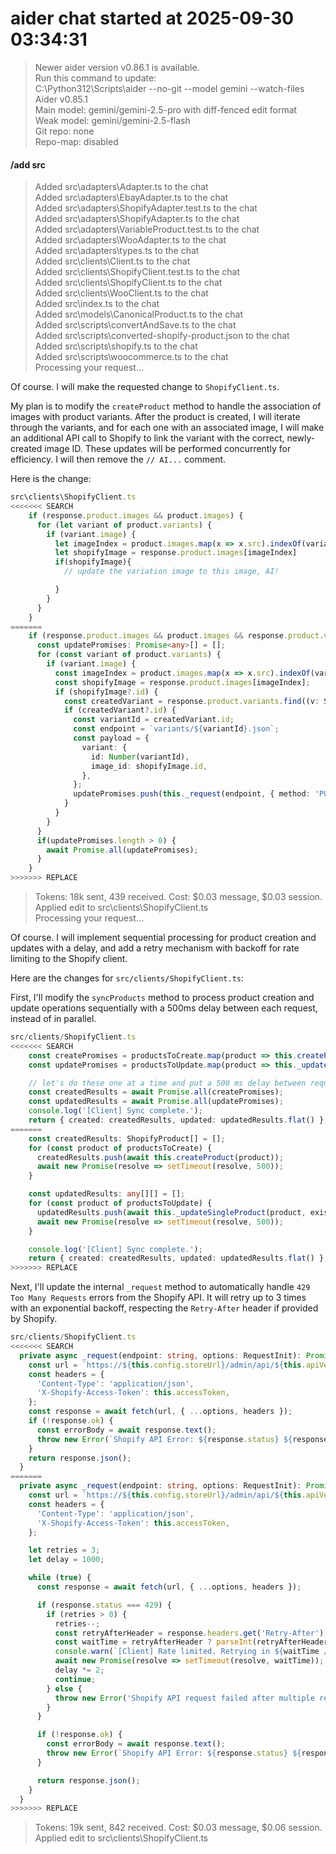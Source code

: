 
# aider chat started at 2025-09-30 03:34:31

> Newer aider version v0.86.1 is available.  
> Run this command to update:  
> C:\Python312\Scripts\aider --no-git --model gemini --watch-files  
> Aider v0.85.1  
> Main model: gemini/gemini-2.5-pro with diff-fenced edit format  
> Weak model: gemini/gemini-2.5-flash  
> Git repo: none  
> Repo-map: disabled  

#### /add src  
> Added src\adapters\Adapter.ts to the chat  
> Added src\adapters\EbayAdapter.ts to the chat  
> Added src\adapters\ShopifyAdapter.test.ts to the chat  
> Added src\adapters\ShopifyAdapter.ts to the chat  
> Added src\adapters\VariableProduct.test.ts to the chat  
> Added src\adapters\WooAdapter.ts to the chat  
> Added src\adapters\types.ts to the chat  
> Added src\clients\Client.ts to the chat  
> Added src\clients\ShopifyClient.test.ts to the chat  
> Added src\clients\ShopifyClient.ts to the chat  
> Added src\clients\WooClient.ts to the chat  
> Added src\index.ts to the chat  
> Added src\models\CanonicalProduct.ts to the chat  
> Added src\scripts\convertAndSave.ts to the chat  
> Added src\scripts\converted-shopify-product.json to the chat  
> Added src\scripts\shopify.ts to the chat  
> Added src\scripts\woocommerce.ts to the chat  
> Processing your request...  

Of course. I will make the requested change to `ShopifyClient.ts`.

My plan is to modify the `createProduct` method to handle the association of images with product variants. After the product is created, I will iterate through the variants, and for each one with an associated image, I will make an additional API call to Shopify to link the variant with the correct, newly-created image ID. These updates will be performed concurrently for efficiency. I will then remove the `// AI...` comment.

Here is the change:

```typescript
src\clients\ShopifyClient.ts
<<<<<<< SEARCH
    if (response.product.images && product.images) {
      for (let variant of product.variants) {
        if (variant.image) {
          let imageIndex = product.images.map(x => x.src).indexOf(variant.image.src)
          let shopifyImage = response.product.images[imageIndex]
          if(shopifyImage){
            // update the variation image to this image, AI!

          }
        }
      }
    }
=======
    if (response.product.images && product.images && response.product.variants) {
      const updatePromises: Promise<any>[] = [];
      for (const variant of product.variants) {
        if (variant.image) {
          const imageIndex = product.images.map(x => x.src).indexOf(variant.image.src);
          const shopifyImage = response.product.images[imageIndex];
          if (shopifyImage?.id) {
            const createdVariant = response.product.variants.find((v: ShopifyVariant) => v.sku === variant.sku);
            if (createdVariant?.id) {
              const variantId = createdVariant.id;
              const endpoint = `variants/${variantId}.json`;
              const payload = {
                variant: {
                  id: Number(variantId),
                  image_id: shopifyImage.id,
                },
              };
              updatePromises.push(this._request(endpoint, { method: 'PUT', body: JSON.stringify(payload) }));
            }
          }
        }
      }
      if(updatePromises.length > 0) {
        await Promise.all(updatePromises);
      }
    }
>>>>>>> REPLACE
```

> Tokens: 18k sent, 439 received. Cost: $0.03 message, $0.03 session.  
> Applied edit to src\clients\ShopifyClient.ts  
> Processing your request...  

Of course. I will implement sequential processing for product creation and updates with a delay, and add a retry mechanism with backoff for rate limiting to the Shopify client.

Here are the changes for `src/clients/ShopifyClient.ts`:

First, I'll modify the `syncProducts` method to process product creation and update operations sequentially with a 500ms delay between each request, instead of in parallel.

```typescript
src/clients/ShopifyClient.ts
<<<<<<< SEARCH
    const createPromises = productsToCreate.map(product => this.createProduct(product));
    const updatePromises = productsToUpdate.map(product => this._updateSingleProduct(product, existingVariantsMap));

    // let's do these one at a time and put a 500 ms delay between requests. let's also backoff and retry if we get a 429, AI!
    const createdResults = await Promise.all(createPromises);
    const updatedResults = await Promise.all(updatePromises);
    console.log('[Client] Sync complete.');
    return { created: createdResults, updated: updatedResults.flat() };
=======
    const createdResults: ShopifyProduct[] = [];
    for (const product of productsToCreate) {
      createdResults.push(await this.createProduct(product));
      await new Promise(resolve => setTimeout(resolve, 500));
    }

    const updatedResults: any[][] = [];
    for (const product of productsToUpdate) {
      updatedResults.push(await this._updateSingleProduct(product, existingVariantsMap));
      await new Promise(resolve => setTimeout(resolve, 500));
    }

    console.log('[Client] Sync complete.');
    return { created: createdResults, updated: updatedResults.flat() };
>>>>>>> REPLACE
```

Next, I'll update the internal `_request` method to automatically handle `429 Too Many Requests` errors from the Shopify API. It will retry up to 3 times with an exponential backoff, respecting the `Retry-After` header if provided by Shopify.

```typescript
src/clients/ShopifyClient.ts
<<<<<<< SEARCH
  private async _request(endpoint: string, options: RequestInit): Promise<any> {
    const url = `https://${this.config.storeUrl}/admin/api/${this.apiVersion}/${endpoint}`;
    const headers = {
      'Content-Type': 'application/json',
      'X-Shopify-Access-Token': this.accessToken,
    };
    const response = await fetch(url, { ...options, headers });
    if (!response.ok) {
      const errorBody = await response.text();
      throw new Error(`Shopify API Error: ${response.status} ${response.statusText} - ${errorBody}`);
    }
    return response.json();
  }
=======
  private async _request(endpoint: string, options: RequestInit): Promise<any> {
    const url = `https://${this.config.storeUrl}/admin/api/${this.apiVersion}/${endpoint}`;
    const headers = {
      'Content-Type': 'application/json',
      'X-Shopify-Access-Token': this.accessToken,
    };

    let retries = 3;
    let delay = 1000;

    while (true) {
      const response = await fetch(url, { ...options, headers });

      if (response.status === 429) {
        if (retries > 0) {
          retries--;
          const retryAfterHeader = response.headers.get('Retry-After');
          const waitTime = retryAfterHeader ? parseInt(retryAfterHeader, 10) * 1000 : delay;
          console.warn(`[Client] Rate limited. Retrying in ${waitTime / 1000}s... (${retries} retries left)`);
          await new Promise(resolve => setTimeout(resolve, waitTime));
          delay *= 2;
          continue;
        } else {
          throw new Error('Shopify API request failed after multiple retries due to rate limiting.');
        }
      }

      if (!response.ok) {
        const errorBody = await response.text();
        throw new Error(`Shopify API Error: ${response.status} ${response.statusText} - ${errorBody}`);
      }

      return response.json();
    }
  }
>>>>>>> REPLACE
```

> Tokens: 19k sent, 842 received. Cost: $0.03 message, $0.06 session.  
> Applied edit to src\clients\ShopifyClient.ts  
